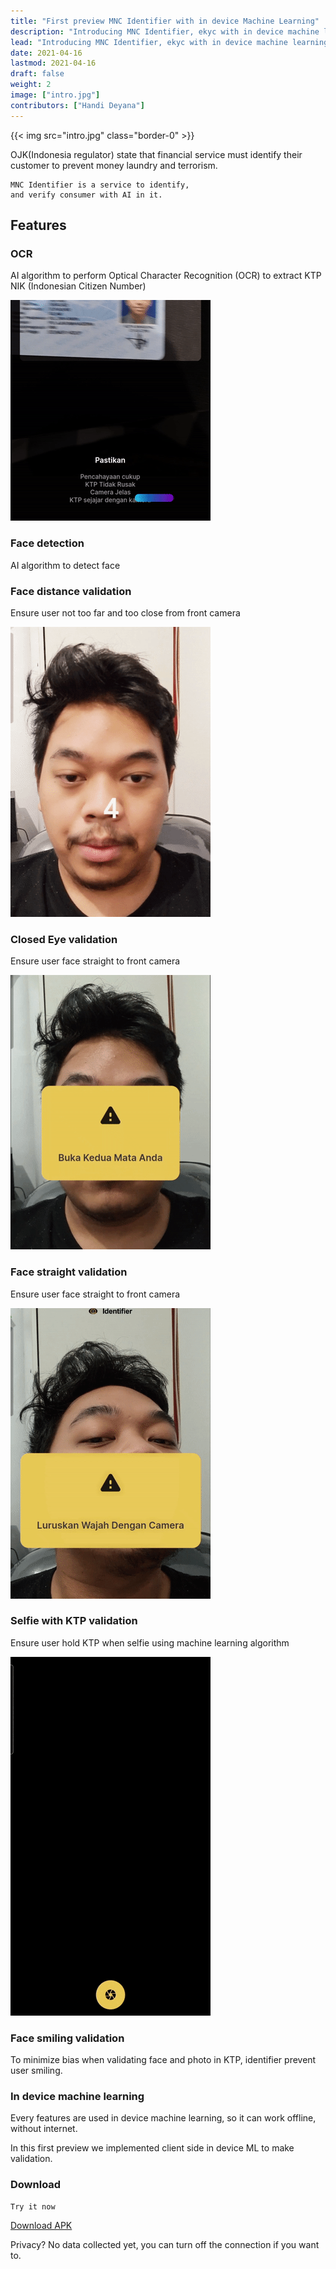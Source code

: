 ```yaml
---
title: "First preview MNC Identifier with in device Machine Learning"
description: "Introducing MNC Identifier, ekyc with in device machine learning"
lead: "Introducing MNC Identifier, ekyc with in device machine learning"
date: 2021-04-16
lastmod: 2021-04-16
draft: false
weight: 2
image: ["intro.jpg"]
contributors: ["Handi Deyana"]
---
```


{{< img src="intro.jpg" class="border-0" >}}

OJK(Indonesia regulator) state that financial service must identify their  customer to prevent money laundry and terrorism.

    MNC Identifier is a service to identify,
    and verify consumer with AI in it.

## Features

### OCR

AI algorithm to perform Optical Character Recognition (OCR) to extract KTP NIK (Indonesian Citizen Number)

![ktp](ktp.gif)

### Face detection

AI algorithm to detect face

### Face distance validation

Ensure user not too far and too close from front camera

![too close](tooclose.gif)

### Closed Eye validation

Ensure user face straight to front camera

![mata](mata.gif)

### Face straight validation

Ensure user face straight to front camera

![facestraigth](facestraight.gif)

### Selfie with KTP validation

Ensure user hold KTP when selfie using machine learning algorithm  

![ktp](ktpselfie.gif)

### Face smiling validation

To minimize bias when validating face and photo in KTP, identifier prevent user smiling.

### In device machine learning

Every features are used in device machine learning, so it can work offline, without internet.

In this first preview we implemented client side in device ML to make validation.

### Download

    Try it now 

[Download APK](https://bit.ly/3afCav0)

Privacy? No data collected yet, you can turn off the connection if you want to.
